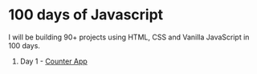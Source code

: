 # 100 days of Javascript 
I will be building 90+ projects using HTML, CSS and Vanilla JavaScript in 100 days.

1. Day 1 - [Counter App](https://100days-counter-app.netlify.app)